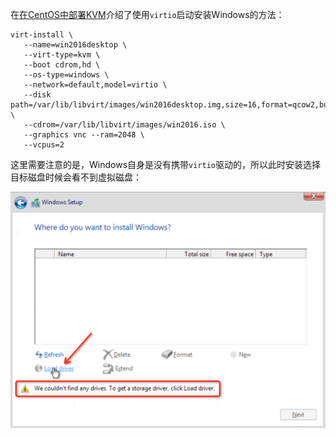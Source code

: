 在[在CentOS中部署KVM](../startup/in_action/deploy_kvm_on_centos)介绍了使用`virtio`启动安装Windows的方法：

```
virt-install \
   --name=win2016desktop \
   --virt-type=kvm \
   --boot cdrom,hd \
   --os-type=windows \
   --network=default,model=virtio \
   --disk path=/var/lib/libvirt/images/win2016desktop.img,size=16,format=qcow2,bus=virtio,cache=none \
   --cdrom=/var/lib/libvirt/images/win2016.iso \
   --graphics vnc --ram=2048 \
   --vcpus=2
```

这里需要注意的是，Windows自身是没有携带`virtio`驱动的，所以此时安装选择目标磁盘时候会看不到虚拟磁盘：

![virtio初始安装windows找不到磁盘](../../../img/virtual/kvm/performance/windows_install_with_virtio_no_disk.png)